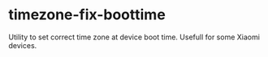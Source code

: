 # timezone-fix-boottime
Utility to set correct time zone at device boot time. Usefull for some Xiaomi devices.
